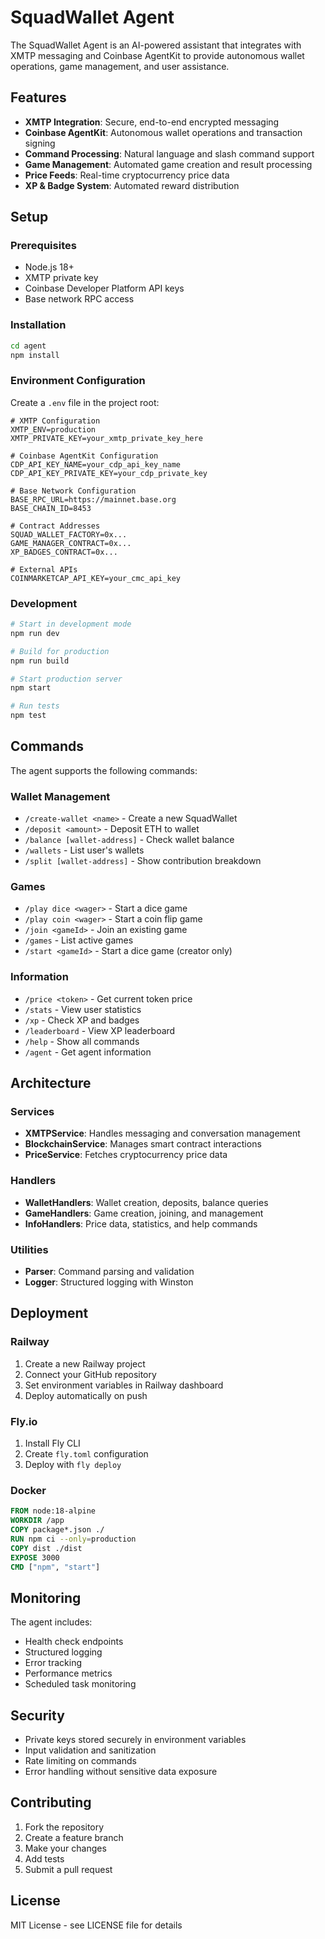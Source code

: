 # SquadWallet Agent

The SquadWallet Agent is an AI-powered assistant that integrates with XMTP messaging and Coinbase AgentKit to provide autonomous wallet operations, game management, and user assistance.

## Features

- **XMTP Integration**: Secure, end-to-end encrypted messaging
- **Coinbase AgentKit**: Autonomous wallet operations and transaction signing
- **Command Processing**: Natural language and slash command support
- **Game Management**: Automated game creation and result processing
- **Price Feeds**: Real-time cryptocurrency price data
- **XP & Badge System**: Automated reward distribution

## Setup

### Prerequisites

- Node.js 18+
- XMTP private key
- Coinbase Developer Platform API keys
- Base network RPC access

### Installation

```bash
cd agent
npm install
```

### Environment Configuration

Create a `.env` file in the project root:

```env
# XMTP Configuration
XMTP_ENV=production
XMTP_PRIVATE_KEY=your_xmtp_private_key_here

# Coinbase AgentKit Configuration
CDP_API_KEY_NAME=your_cdp_api_key_name
CDP_API_KEY_PRIVATE_KEY=your_cdp_private_key

# Base Network Configuration
BASE_RPC_URL=https://mainnet.base.org
BASE_CHAIN_ID=8453

# Contract Addresses
SQUAD_WALLET_FACTORY=0x...
GAME_MANAGER_CONTRACT=0x...
XP_BADGES_CONTRACT=0x...

# External APIs
COINMARKETCAP_API_KEY=your_cmc_api_key
```

### Development

```bash
# Start in development mode
npm run dev

# Build for production
npm run build

# Start production server
npm start

# Run tests
npm test
```

## Commands

The agent supports the following commands:

### Wallet Management
- `/create-wallet <name>` - Create a new SquadWallet
- `/deposit <amount>` - Deposit ETH to wallet
- `/balance [wallet-address]` - Check wallet balance
- `/wallets` - List user's wallets
- `/split [wallet-address]` - Show contribution breakdown

### Games
- `/play dice <wager>` - Start a dice game
- `/play coin <wager>` - Start a coin flip game
- `/join <gameId>` - Join an existing game
- `/games` - List active games
- `/start <gameId>` - Start a dice game (creator only)

### Information
- `/price <token>` - Get current token price
- `/stats` - View user statistics
- `/xp` - Check XP and badges
- `/leaderboard` - View XP leaderboard
- `/help` - Show all commands
- `/agent` - Get agent information

## Architecture

### Services

- **XMTPService**: Handles messaging and conversation management
- **BlockchainService**: Manages smart contract interactions
- **PriceService**: Fetches cryptocurrency price data

### Handlers

- **WalletHandlers**: Wallet creation, deposits, balance queries
- **GameHandlers**: Game creation, joining, and management
- **InfoHandlers**: Price data, statistics, and help commands

### Utilities

- **Parser**: Command parsing and validation
- **Logger**: Structured logging with Winston

## Deployment

### Railway

1. Create a new Railway project
2. Connect your GitHub repository
3. Set environment variables in Railway dashboard
4. Deploy automatically on push

### Fly.io

1. Install Fly CLI
2. Create `fly.toml` configuration
3. Deploy with `fly deploy`

### Docker

```dockerfile
FROM node:18-alpine
WORKDIR /app
COPY package*.json ./
RUN npm ci --only=production
COPY dist ./dist
EXPOSE 3000
CMD ["npm", "start"]
```

## Monitoring

The agent includes:

- Health check endpoints
- Structured logging
- Error tracking
- Performance metrics
- Scheduled task monitoring

## Security

- Private keys stored securely in environment variables
- Input validation and sanitization
- Rate limiting on commands
- Error handling without sensitive data exposure

## Contributing

1. Fork the repository
2. Create a feature branch
3. Make your changes
4. Add tests
5. Submit a pull request

## License

MIT License - see LICENSE file for details
